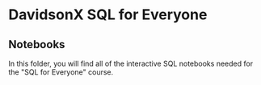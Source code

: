 # DavidsonX SQL for Everyone
## Notebooks

In this folder, you will find all of the interactive SQL notebooks needed for the "SQL for Everyone" course.